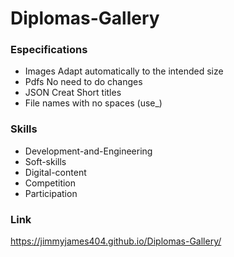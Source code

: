 # Diplomas-Gallery
### Especifications
- Images Adapt automatically to the intended size
- Pdfs No need to do changes
- JSON Creat Short titles
- File names with no spaces (use_)

### Skills
- Development-and-Engineering
- Soft-skills
- Digital-content
- Competition
- Participation

### Link
https://jimmyjames404.github.io/Diplomas-Gallery/
